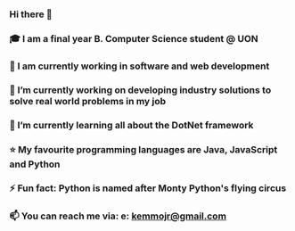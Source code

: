 ### Hi there 👋
### 🎓 I am a final year B. Computer Science student @ UON
### 💼 I am currently working in software and web development
### 🔭 I’m currently working on developing industry solutions to solve real world problems in my job
### 🌱 I’m currently learning all about the DotNet framework
### ⭐ My favourite programming languages are Java, JavaScript and Python
### ⚡ Fun fact: Python is named after Monty Python's flying circus
### 📫 You can reach me via: e: kemmojr@gmail.com

<!--
**kemmojr/kemmojr** is a ✨ _special_ ✨ repository because its `README.md` (this file) appears on your GitHub profile.

Here are some ideas to get you started:

- 🔭 I’m currently working on ...
- 🌱 I’m currently learning ...
- 👯 I’m looking to collaborate on ...
- 🤔 I’m looking for help with ...
- 💬 Ask me about ...
- 📫 How to reach me: ...
- 😄 Pronouns: ...
- ⚡ Fun fact: ...
-->
